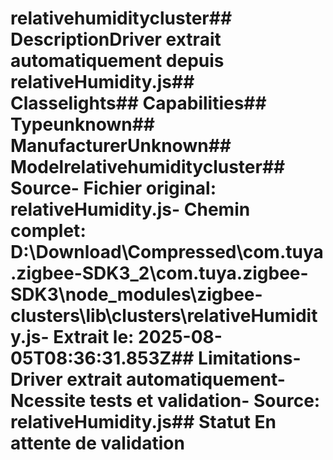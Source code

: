 # relativehumiditycluster##  DescriptionDriver extrait automatiquement depuis relativeHumidity.js##  Classelights##  Capabilities##  Typeunknown##  ManufacturerUnknown##  Modelrelativehumiditycluster##  Source- **Fichier original**: relativeHumidity.js- **Chemin complet**: D:\Download\Compressed\com.tuya.zigbee-SDK3_2\com.tuya.zigbee-SDK3\node_modules\zigbee-clusters\lib\clusters\relativeHumidity.js- **Extrait le**: 2025-08-05T08:36:31.853Z##  Limitations- Driver extrait automatiquement- Ncessite tests et validation- Source: relativeHumidity.js##  Statut En attente de validation